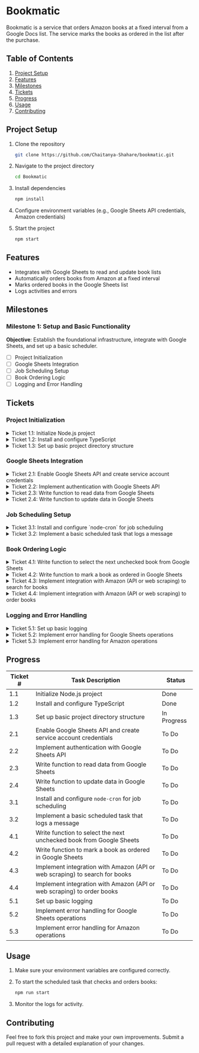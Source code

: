 # Bookmatic

Bookmatic is a service that orders Amazon books at a fixed interval from a Google Docs list. The service marks the books as ordered in the list after the purchase.

## Table of Contents

1. [Project Setup](#project-setup)
2. [Features](#features)
3. [Milestones](#milestones)
4. [Tickets](#tickets)
5. [Progress](#progress)
6. [Usage](#usage)
7. [Contributing](#contributing)

## Project Setup

1. Clone the repository

    ```bash
    git clone https://github.com/Chaitanya-Shahare/bookmatic.git
    ```

2. Navigate to the project directory

    ```bash
    cd Bookmatic
    ```

3. Install dependencies

    ```bash
    npm install
    ```

4. Configure environment variables (e.g., Google Sheets API credentials, Amazon credentials)
5. Start the project

    ```bash
    npm start
    ```

## Features

- Integrates with Google Sheets to read and update book lists
- Automatically orders books from Amazon at a fixed interval
- Marks ordered books in the Google Sheets list
- Logs activities and errors

## Milestones

### Milestone 1: Setup and Basic Functionality

**Objective**: Establish the foundational infrastructure, integrate with Google Sheets, and set up a basic scheduler.

- [ ] Project Initialization
- [ ] Google Sheets Integration
- [ ] Job Scheduling Setup
- [ ] Book Ordering Logic
- [ ] Logging and Error Handling

## Tickets

### Project Initialization

<details>
  <summary>Ticket 1.1: Initialize Node.js project</summary>
  - **Description**: Initialize a new Node.js project with `npm init`.
  - **Tasks**:
    1. Run `npm init` to create a `package.json` file.
    2. Add relevant project metadata (name, version, description, etc.).
</details>

<details>
  <summary>Ticket 1.2: Install and configure TypeScript</summary>
  - **Description**: Set up TypeScript for the project.
  - **Tasks**:
    1. Install TypeScript and necessary types using `npm install typescript @types/node`.
    2. Create a `tsconfig.json` file with appropriate configurations.
</details>

<details>
  <summary>Ticket 1.3: Set up basic project directory structure</summary>
  - **Description**: Organize the project into meaningful directories.
  - **Tasks**:
    1. Create directories like `src`, `config`, and `logs`.
    2. Create initial files like `src/index.ts`.
</details>

### Google Sheets Integration

<details>
  <summary>Ticket 2.1: Enable Google Sheets API and create service account credentials</summary>
  - **Description**: Set up the Google Sheets API and obtain credentials.
  - **Tasks**:
    1. Enable the Google Sheets API in the Google Cloud Console.
    2. Create a service account and download the credentials JSON file.
</details>

<details>
  <summary>Ticket 2.2: Implement authentication with Google Sheets API</summary>
  - **Description**: Authenticate the application with the Google Sheets API.
  - **Tasks**:
    1. Install necessary libraries like `googleapis`.
    2. Write code to authenticate using the service account credentials.
</details>

<details>
  <summary>Ticket 2.3: Write function to read data from Google Sheets</summary>
  - **Description**: Implement a function to fetch data from a Google Sheets document.
  - **Tasks**:
    1. Write a function that uses the Google Sheets API to read data.
    2. Test the function to ensure it works correctly.
</details>

<details>
  <summary>Ticket 2.4: Write function to update data in Google Sheets</summary>
  - **Description**: Implement a function to update data in a Google Sheets document.
  - **Tasks**:
    1. Write a function that uses the Google Sheets API to update data.
    2. Test the function to ensure it works correctly.
</details>

### Job Scheduling Setup

<details>
  <summary>Ticket 3.1: Install and configure `node-cron` for job scheduling</summary>
  - **Description**: Set up job scheduling to automate tasks.
  - **Tasks**:
    1. Install `node-cron` using `npm install node-cron`.
    2. Configure a basic cron job that runs at a specified interval.
</details>

<details>
  <summary>Ticket 3.2: Implement a basic scheduled task that logs a message</summary>
  - **Description**: Create a simple scheduled task to verify cron setup.
  - **Tasks**:
    1. Write a function that logs a message.
    2. Schedule the function to run at a fixed interval.
</details>

### Book Ordering Logic

<details>
  <summary>Ticket 4.1: Write function to select the next unchecked book from Google Sheets</summary>
  - **Description**: Implement logic to find the next book to order.
  - **Tasks**:
    1. Write a function that reads the Google Sheets data.
    2. Implement logic to find the first unchecked item in the list.
</details>

<details>
  <summary>Ticket 4.2: Write function to mark a book as ordered in Google Sheets</summary>
  - **Description**: Implement logic to update the Google Sheets list.
  - **Tasks**:
    1. Write a function that updates the Google Sheets data to mark a book as ordered.
    2. Test the function to ensure it works correctly.
</details>

<details>
  <summary>Ticket 4.3: Implement integration with Amazon (API or web scraping) to search for books</summary>
  - **Description**: Write code to search for books on Amazon.
  - **Tasks**:
    1. Implement a function that searches for a book on Amazon.
    2. Test the function to ensure it returns the correct results.
</details>

<details>
  <summary>Ticket 4.4: Implement integration with Amazon (API or web scraping) to order books</summary>
  - **Description**: Write code to place an order for a book on Amazon.
  - **Tasks**:
    1. Implement a function that orders a book on Amazon.
    2. Test the function to ensure the order process works correctly.
</details>

### Logging and Error Handling

<details>
  <summary>Ticket 5.1: Set up basic logging</summary>
  - **Description**: Implement logging for the application.
  - **Tasks**:
    1. Install a logging library like `winston`.
    2. Set up logging for different levels (info, error, etc.).
</details>

<details>
  <summary>Ticket 5.2: Implement error handling for Google Sheets operations</summary>
  - **Description**: Add error handling for interactions with Google Sheets.
  - **Tasks**:
    1. Wrap Google Sheets operations in try-catch blocks.
    2. Log errors and provide meaningful error messages.
</details>

<details>
  <summary>Ticket 5.3: Implement error handling for Amazon operations</summary>
  - **Description**: Add error handling for interactions with Amazon.
  - **Tasks**:
    1. Wrap Amazon operations in try-catch blocks.
    2. Log errors and provide meaningful error messages.
</details>

## Progress

| Ticket # | Task Description | Status |
|----------|------------------|--------|
| 1.1      | Initialize Node.js project | Done |
| 1.2      | Install and configure TypeScript | Done |
| 1.3      | Set up basic project directory structure | In Progress |
| 2.1      | Enable Google Sheets API and create service account credentials | To Do |
| 2.2      | Implement authentication with Google Sheets API | To Do |
| 2.3      | Write function to read data from Google Sheets | To Do |
| 2.4      | Write function to update data in Google Sheets | To Do |
| 3.1      | Install and configure `node-cron` for job scheduling | To Do |
| 3.2      | Implement a basic scheduled task that logs a message | To Do |
| 4.1      | Write function to select the next unchecked book from Google Sheets | To Do |
| 4.2      | Write function to mark a book as ordered in Google Sheets | To Do |
| 4.3      | Implement integration with Amazon (API or web scraping) to search for books | To Do |
| 4.4      | Implement integration with Amazon (API or web scraping) to order books | To Do |
| 5.1      | Set up basic logging | To Do |
| 5.2      | Implement error handling for Google Sheets operations | To Do |
| 5.3      | Implement error handling for Amazon operations | To Do |

## Usage

1. Make sure your environment variables are configured correctly.
2. To start the scheduled task that checks and orders books:

    ```bash
    npm run start
    ```

3. Monitor the logs for activity.

## Contributing

Feel free to fork this project and make your own improvements. Submit a pull request with a detailed explanation of your changes.
